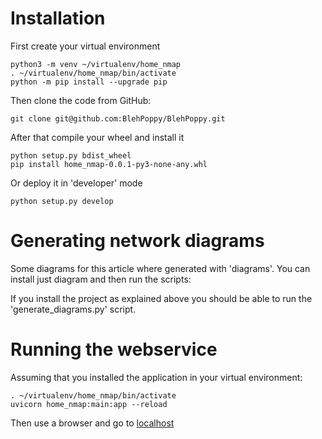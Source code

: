 # Installation

First create your virtual environment
```shell
python3 -m venv ~/virtualenv/home_nmap
. ~/virtualenv/home_nmap/bin/activate
python -m pip install --upgrade pip
```

Then clone the code from GitHub:

```shell
git clone git@github.com:BlehPoppy/BlehPoppy.git
```

After that compile your wheel and install it

```shell
python setup.py bdist_wheel
pip install home_nmap-0.0.1-py3-none-any.whl
```

Or deploy it in 'developer' mode

```shell
python setup.py develop
```

# Generating network diagrams

Some diagrams for this article where generated with 'diagrams'. You can install just diagram and then run the scripts:

If you install the project as explained above you should be able to run the 'generate_diagrams.py' script.

# Running the webservice

Assuming that you installed the application in your virtual environment: 

```shell
. ~/virtualenv/home_nmap/bin/activate
uvicorn home_nmap:main:app --reload
```
Then use a browser and go to [localhost](http://127.0.0.1:8000/docs#/)
